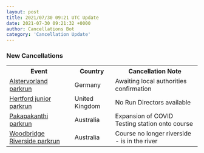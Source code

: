 ```yaml
---
layout: post
title: 2021/07/30 09:21 UTC Update
date: 2021-07-30 09:21:32 +0000
author: Cancellations Bot
category: 'Cancellation Update'
---
```


<h3>New Cancellations</h3>
<div class='hscrollable'>
<table style='width: 100%'>
    <tr>
        <th>Event</th>
        <th>Country</th>
        <th>Cancellation Note</th>
    </tr>
    <tr>
        <td><a href="https://www.parkrun.com.de/alstervorland">Alstervorland parkrun</a></td>
        <td>Germany</td>
        <td>Awaiting local authorities confirmation</td>
    </tr>
    <tr>
        <td><a href="https://www.parkrun.org.uk/hertford-juniors">Hertford junior parkrun</a></td>
        <td>United Kingdom</td>
        <td>No Run Directors available</td>
    </tr>
    <tr>
        <td><a href="https://www.parkrun.com.au/pakapakanthi">Pakapakanthi parkrun</a></td>
        <td>Australia</td>
        <td>Expansion of COVID Testing station onto course</td>
    </tr>
    <tr>
        <td><a href="https://www.parkrun.com.au/woodbridgeriverside">Woodbridge Riverside parkrun</a></td>
        <td>Australia</td>
        <td>Course no longer riverside - is in the river</td>
    </tr>
</table>
</div>
